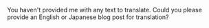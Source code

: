 You haven't provided me with any text to translate. Could you please provide an English or Japanese blog post for translation?